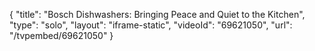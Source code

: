 {
    "title": "Bosch Dishwashers: Bringing Peace and Quiet to the Kitchen",
    "type": "solo",
    "layout": "iframe-static",
    "videoId": "69621050",
    "url": "\/tvpembed\/69621050"
}